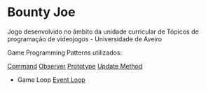 # Bounty Joe

Jogo desenvolvido no âmbito da unidade curricular de Tópicos de programação de videojogos - Universidade de Aveiro


Game Programming Patterns utilizados:

[Command](https://github.com/Leonardodrt/BountyJoe/blob/66d0362848b09bd4a927cd29b4129f16b1722436/commands.py#L29-L45)
[Observer](https://github.com/Leonardodrt/BountyJoe/blob/66d0362848b09bd4a927cd29b4129f16b1722436/observer.py#L7-L18)
[Prototype](https://github.com/Leonardodrt/BountyJoe/blob/4d46dca696116ff644cdfadca2f2f532ffe1cf56/bulletProto.py#L61-L82)
[Update Method](https://github.com/Leonardodrt/BountyJoe/blob/9996e98aa31281569d2f1f29a981638aabf1da6b/main.py#L47-L52)
* Game Loop
[Event Loop](https://github.com/Leonardodrt/BountyJoe/blob/8304e3444db11b54fde985fbf047167018e4f6be/main.py#L16-L40)
